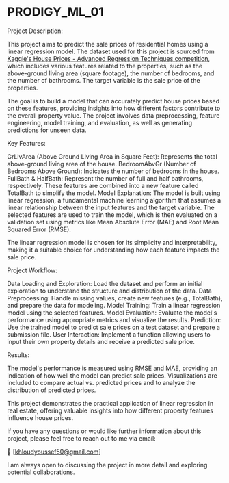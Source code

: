 # PRODIGY_ML_01

Project Description:

This project aims to predict the sale prices of residential homes using a linear regression model. The dataset used for this project is sourced from [Kaggle's House Prices - Advanced Regression Techniques competition](https://www.kaggle.com/c/house-prices-advanced-regression-techniques/data), which includes various features related to the properties, such as the above-ground living area (square footage), the number of bedrooms, and the number of bathrooms. The target variable is the sale price of the properties.

The goal is to build a model that can accurately predict house prices based on these features, providing insights into how different factors contribute to the overall property value. The project involves data preprocessing, feature engineering, model training, and evaluation, as well as generating predictions for unseen data.

Key Features:

GrLivArea (Above Ground Living Area in Square Feet): Represents the total above-ground living area of the house.
BedroomAbvGr (Number of Bedrooms Above Ground): Indicates the number of bedrooms in the house.
FullBath & HalfBath: Represent the number of full and half bathrooms, respectively. These features are combined into a new feature called TotalBath to simplify the model.
Model Explanation:
The model is built using linear regression, a fundamental machine learning algorithm that assumes a linear relationship between the input features and the target variable. The selected features are used to train the model, which is then evaluated on a validation set using metrics like Mean Absolute Error (MAE) and Root Mean Squared Error (RMSE).

The linear regression model is chosen for its simplicity and interpretability, making it a suitable choice for understanding how each feature impacts the sale price.

Project Workflow:

Data Loading and Exploration: Load the dataset and perform an initial exploration to understand the structure and distribution of the data.
Data Preprocessing: Handle missing values, create new features (e.g., TotalBath), and prepare the data for modeling.
Model Training: Train a linear regression model using the selected features.
Model Evaluation: Evaluate the model's performance using appropriate metrics and visualize the results.
Prediction: Use the trained model to predict sale prices on a test dataset and prepare a submission file.
User Interaction: Implement a function allowing users to input their own property details and receive a predicted sale price.


Results:


The model's performance is measured using RMSE and MAE, providing an indication of how well the model can predict sale prices. Visualizations are included to compare actual vs. predicted prices and to analyze the distribution of predicted prices.

This project demonstrates the practical application of linear regression in real estate, offering valuable insights into how different property features influence house prices.

If you have any questions or would like further information about this project, please feel free to reach out to me via email:

📧 [khloudyoussef50@gmail.com]

I am always open to discussing the project in more detail and exploring potential collaborations.
